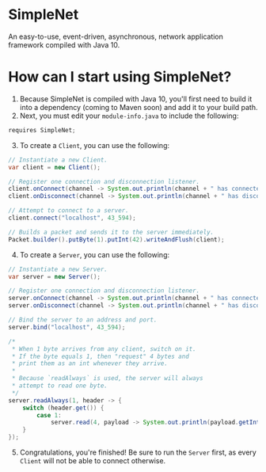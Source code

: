 # SimpleNet
An easy-to-use, event-driven, asynchronous, network application framework compiled with Java 10.

# How can I start using SimpleNet?
 1. Because SimpleNet is compiled with Java 10, you'll first need to build it into a dependency (coming to Maven soon) and add it to your build path.
 2. Next, you must edit your `module-info.java` to include the following:

```java
requires SimpleNet;
```
 3. To create a `Client`, you can use the following:
```java
// Instantiate a new Client.
var client = new Client();

// Register one connection and disconnection listener.
client.onConnect(channel -> System.out.println(channel + " has connected to the server!"));
client.onDisconnect(channel -> System.out.println(channel + " has disconnected from the server!"));

// Attempt to connect to a server.
client.connect("localhost", 43_594);

// Builds a packet and sends it to the server immediately.
Packet.builder().putByte(1).putInt(42).writeAndFlush(client);
```

 4. To create a `Server`, you can use the following:

```java
// Instantiate a new Server.
var server = new Server();

// Register one connection and disconnection listener.
server.onConnect(channel -> System.out.println(channel + " has connected!"));
server.onDisconnect(channel -> System.out.println(channel + " has disconnected!"));

// Bind the server to an address and port.
server.bind("localhost", 43_594);

/* 
 * When 1 byte arrives from any client, switch on it.
 * If the byte equals 1, then "request" 4 bytes and
 * print them as an int whenever they arrive.
 * 
 * Because `readAlways` is used, the server will always
 * attempt to read one byte.
 */
server.readAlways(1, header -> {
    switch (header.get()) {
        case 1:
            server.read(4, payload -> System.out.println(payload.getInt()));
    }
});
```

 5. Congratulations, you're finished! Be sure to run the `Server` first, as every `Client` will not be able to connect otherwise.

